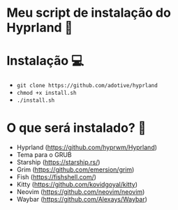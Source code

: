 # Meu script de instalação do Hyprland 🤙

# Instalação 💻
- `git clone https://github.com/adotive/hyprland`
- `chmod +x install.sh`
- `./install.sh`

# O que será instalado? 🤔
- Hyprland (https://github.com/hyprwm/Hyprland)
- Tema para o GRUB
- Starship (https://starship.rs/)
- Grim (https://github.com/emersion/grim)
- Fish (https://fishshell.com/)
- Kitty (https://github.com/kovidgoyal/kitty)
- Neovim (https://github.com/neovim/neovim)
- Waybar (https://github.com/Alexays/Waybar)
